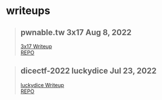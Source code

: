 # writeups

> ## **pwnable.tw 3x17 Aug 8, 2022**  
> [3x17 Writeup](/ctf/pwnable.tw/3x17/notes.html)  
> [REPO](https://github.com/loggervicky69/ctf/tree/main/pwnable.tw/3x17)  


> ## **dicectf-2022  luckydice Jul 23, 2022**  
> [luckydice Writeup](/ctf/dicectf-2022/luckydice/notes.html)  
> [REPO](https://github.com/loggervicky69/ctf/blob/main/dicectf-2022/luckydice)